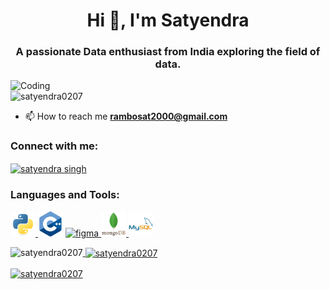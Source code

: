 <h1 align="center">Hi 👋, I'm Satyendra</h1>
<h3 align="center">A passionate Data enthusiast from India exploring the field of data.</h3>
<img align="right" alt="Coding" width="550" src="https://pressroom.today/wp-content/uploads/2020/08/Key-trends-to-watch-out-in-data-analytics-industry.jpg">

<p align="left"> <img src="https://komarev.com/ghpvc/?username=satyendra0207&label=Profile%20views&color=0e75b6&style=flat" alt="satyendra0207" /> </p>

- 📫 How to reach me **rambosat2000@gmail.com**

<h3 align="left">Connect with me:</h3>
<p align="left">
<a href="https://linkedin.com/in/satyendra singh" target="blank"><img align="center" src="https://raw.githubusercontent.com/rahuldkjain/github-profile-readme-generator/master/src/images/icons/Social/linked-in-alt.svg" alt="satyendra singh" height="30" width="40" /></a>
</p>

<h3 align="left">Languages and Tools:</h3>
<p align="left"> <a href="https://www.w3schools.com/cpp/" target="_blank" rel="noreferrer"> <img src="https://raw.githubusercontent.com/devicons/devicon/master/icons/python/python-original.svg" alt="python" width="40" height="40"/> </a>
<img src="https://raw.githubusercontent.com/devicons/devicon/master/icons/cplusplus/cplusplus-original.svg" alt="cplusplus" width="40" height="40"/> </a> <a href="https://www.figma.com/" target="_blank" rel="noreferrer"> <img src="https://www.vectorlogo.zone/logos/figma/figma-icon.svg" alt="figma" width="40" height="40"/> </a> <a href="https://www.mongodb.com/" target="_blank" rel="noreferrer"> <img src="https://raw.githubusercontent.com/devicons/devicon/master/icons/mongodb/mongodb-original-wordmark.svg" alt="mongodb" width="40" height="40"/> </a> <a href="https://www.mysql.com/" target="_blank" rel="noreferrer"> <img src="https://raw.githubusercontent.com/devicons/devicon/master/icons/mysql/mysql-original-wordmark.svg" alt="mysql" width="40" height="40"/> </a> <a href="https://www.python.org" target="_blank" rel="noreferrer"> 

<p><img align="left" src="https://github-readme-stats.vercel.app/api/top-langs?username=satyendra0207&show_icons=true&locale=en&layout=compact" alt="satyendra0207" /></p>

<p>&nbsp;<img align="center" src="https://github-readme-stats.vercel.app/api?username=satyendra0207&show_icons=true&locale=en" alt="satyendra0207" /></p>

<p><img align="center" src="https://github-readme-streak-stats.herokuapp.com/?user=satyendra0207&" alt="satyendra0207" /></p> 
